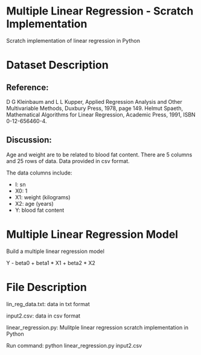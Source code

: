 # Multiple Linear Regression - Scratch Implementation
Scratch implementation of linear regression in Python

# Dataset Description 
## Reference:
D G Kleinbaum and L L Kupper, Applied Regression Analysis and Other Multivariable Methods, Duxbury Press, 1978, page 149.
Helmut Spaeth, Mathematical Algorithms for Linear Regression, Academic Press, 1991, ISBN 0-12-656460-4.

## Discussion:
Age and weight are to be related to blood fat content.
There are 5 columns and 25 rows of data. Data provided in csv format.

The data columns include:
 - I: sn
 - X0: 1
 - X1: weight (kilograms)
 - X2: age (years)
 - Y: blood fat content

# Multiple Linear Regression Model

Build a multiple linear regression model

Y - beta0 + beta1 * X1 + beta2 * X2

# File Description

lin_reg_data.txt: data in txt format 

input2.csv: data in csv format 

linear_regression.py: Mulitple linear regression scratch implementation in Python 

Run command: python linear_regression.py input2.csv
